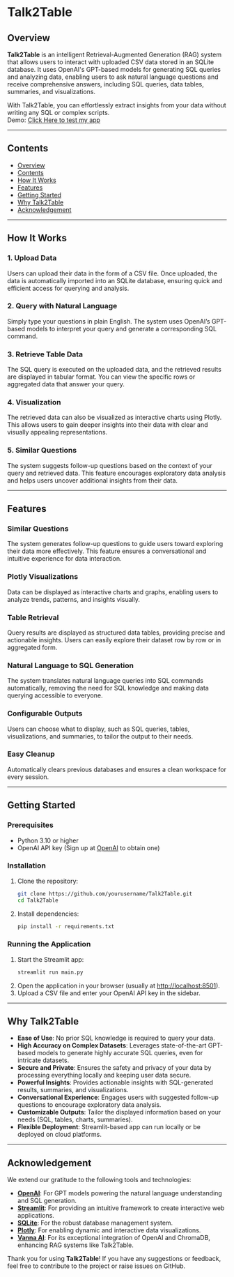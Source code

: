 # Talk2Table  

## Overview  
**Talk2Table** is an intelligent Retrieval-Augmented Generation (RAG) system that allows users to interact with uploaded CSV data stored in an SQLite database. It uses OpenAI's GPT-based models for generating SQL queries and analyzing data, enabling users to ask natural language questions and receive comprehensive answers, including SQL queries, data tables, summaries, and visualizations.  

With Talk2Table, you can effortlessly extract insights from your data without writing any SQL or complex scripts.  
Demo: [Click Here to test my app](https://talk2table-by-anindyamitra.streamlit.app/)

---

## Contents  
- [Overview](#overview)  
- [Contents](#contents)  
- [How It Works](#how-it-works)  
- [Features](#features)  
- [Getting Started](#getting-started)  
- [Why Talk2Table](#why-talk2table)  
- [Acknowledgement](#acknowledgement)  

---

## How It Works  

### 1. Upload Data  
Users can upload their data in the form of a CSV file. Once uploaded, the data is automatically imported into an SQLite database, ensuring quick and efficient access for querying and analysis.  

### 2. Query with Natural Language  
Simply type your questions in plain English. The system uses OpenAI’s GPT-based models to interpret your query and generate a corresponding SQL command.  

### 3. Retrieve Table Data  
The SQL query is executed on the uploaded data, and the retrieved results are displayed in tabular format. You can view the specific rows or aggregated data that answer your query.  

### 4. Visualization  
The retrieved data can also be visualized as interactive charts using Plotly. This allows users to gain deeper insights into their data with clear and visually appealing representations.  

### 5. Similar Questions  
The system suggests follow-up questions based on the context of your query and retrieved data. This feature encourages exploratory data analysis and helps users uncover additional insights from their data.  

---

## Features  

### Similar Questions  
The system generates follow-up questions to guide users toward exploring their data more effectively. This feature ensures a conversational and intuitive experience for data interaction.  

### Plotly Visualizations  
Data can be displayed as interactive charts and graphs, enabling users to analyze trends, patterns, and insights visually.  

### Table Retrieval  
Query results are displayed as structured data tables, providing precise and actionable insights. Users can easily explore their dataset row by row or in aggregated form.  

### Natural Language to SQL Generation  
The system translates natural language queries into SQL commands automatically, removing the need for SQL knowledge and making data querying accessible to everyone.  

### Configurable Outputs  
Users can choose what to display, such as SQL queries, tables, visualizations, and summaries, to tailor the output to their needs.  

### Easy Cleanup  
Automatically clears previous databases and ensures a clean workspace for every session.  

---

## Getting Started  

### Prerequisites  
- Python 3.10 or higher  
- OpenAI API key (Sign up at [OpenAI](https://platform.openai.com/signup/) to obtain one)  

### Installation  
1. Clone the repository:  
   ```bash
   git clone https://github.com/yourusername/Talk2Table.git
   cd Talk2Table
   ```  
2. Install dependencies:  
   ```bash
   pip install -r requirements.txt
   ```  

### Running the Application  
1. Start the Streamlit app:  
   ```bash
   streamlit run main.py
   ```  
2. Open the application in your browser (usually at [http://localhost:8501](http://localhost:8501)).  
3. Upload a CSV file and enter your OpenAI API key in the sidebar.  

---

## Why Talk2Table  

- **Ease of Use**: No prior SQL knowledge is required to query your data.  
- **High Accuracy on Complex Datasets**: Leverages state-of-the-art GPT-based models to generate highly accurate SQL queries, even for intricate datasets.  
- **Secure and Private**: Ensures the safety and privacy of your data by processing everything locally and keeping user data secure.  
- **Powerful Insights**: Provides actionable insights with SQL-generated results, summaries, and visualizations.  
- **Conversational Experience**: Engages users with suggested follow-up questions to encourage exploratory data analysis.  
- **Customizable Outputs**: Tailor the displayed information based on your needs (SQL, tables, charts, summaries).  
- **Flexible Deployment**: Streamlit-based app can run locally or be deployed on cloud platforms.  

---

## Acknowledgement  
We extend our gratitude to the following tools and technologies:  
- **[OpenAI](https://openai.com/)**: For GPT models powering the natural language understanding and SQL generation.  
- **[Streamlit](https://streamlit.io/)**: For providing an intuitive framework to create interactive web applications.  
- **[SQLite](https://www.sqlite.org/)**: For the robust database management system.  
- **[Plotly](https://plotly.com/)**: For enabling dynamic and interactive data visualizations.  
- **[Vanna AI](https://www.vanna.ai/)**: For its exceptional integration of OpenAI and ChromaDB, enhancing RAG systems like Talk2Table.  

Thank you for using **Talk2Table**! If you have any suggestions or feedback, feel free to contribute to the project or raise issues on GitHub.  
